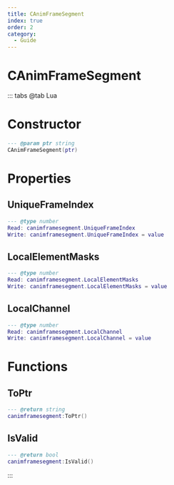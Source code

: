 ```yaml
---
title: CAnimFrameSegment
index: true
order: 2
category:
  - Guide
---
```


# CAnimFrameSegment

::: tabs
@tab Lua
# Constructor
```lua
--- @param ptr string
CAnimFrameSegment(ptr)
```
# Properties
## UniqueFrameIndex 
```lua
--- @type number
Read: canimframesegment.UniqueFrameIndex
Write: canimframesegment.UniqueFrameIndex = value
```
## LocalElementMasks 
```lua
--- @type number
Read: canimframesegment.LocalElementMasks
Write: canimframesegment.LocalElementMasks = value
```
## LocalChannel 
```lua
--- @type number
Read: canimframesegment.LocalChannel
Write: canimframesegment.LocalChannel = value
```
# Functions
## ToPtr
```lua
--- @return string
canimframesegment:ToPtr()
```
## IsValid
```lua
--- @return bool
canimframesegment:IsValid()
```

:::